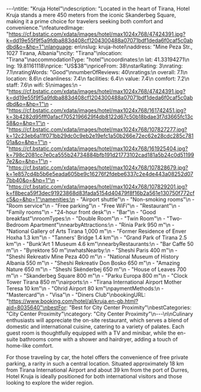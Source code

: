 ---\ntitle: "Kruja Hotel"\ndescription: "Located in the heart of Tirana, Hotel Kruja stands a mere 450 meters from the iconic Skanderbeg Square, making it a prime choice for travelers seeking both comfort and convenience."\nfeaturedImage: "https://cf.bstatic.com/xdata/images/hotel/max1024x768/47424391.jpg?k=dd19e55f9f5a9fdba883d408cf1204300488a07071bdf1deda6f0caf5c0abdbd&o=&hp=1"\nlanguage: en\nslug: kruja-hotel\naddress: "Mine Peza Str., 1027 Tirana, Albania"\ncity: "Tirana"\nlocation: "Tirana"\naccommodationType: "hotel"\ncoordinates:\n  lat: 41.33194271\n  lng: 19.81161118\nprice: "US$38"\npriceFrom: 38\nstarRating: 3\nrating: 7.1\nratingWords: "Good"\nnumberOfReviews: 40\nratings:\n  overall: 7.1\n  location: 8.6\n  cleanliness: 7.4\n  facilities: 6.4\n  value: 7.4\n  comfort: 7.2\n  staff: 7.6\n  wifi: 5\nimages:\n  - "https://cf.bstatic.com/xdata/images/hotel/max1024x768/47424391.jpg?k=dd19e55f9f5a9fdba883d408cf1204300488a07071bdf1deda6f0caf5c0abdbd&o=&hp=1"\n  - "https://cf.bstatic.com/xdata/images/hotel/max1024x768/161742451.jpg?k=3b4282d95fff0afacf7052196629f4db8122d67c50b18bdae3f7d3665fc13c58&o=&hp=1"\n  - "https://cf.bstatic.com/xdata/images/hotel/max1024x768/107827277.jpg?k=12c23eb6a11f071bb29dc0c9eb2e19efc1a50b266e72ec62e28cdc285c78101a&o=&hp=1"\n  - "https://cf.bstatic.com/xdata/images/hotel/max1024x768/161925404.jpg?k=798c2081cc7e0ca555b24734884bfb191d21773102cad181a5b24c0d511997e2&o=&hp=1"\n  - "https://cf.bstatic.com/xdata/images/hotel/max1024x768/107828679.jpg?k=1e857cd4b5b6e5eada605be9c16276f2fdebe6337c2e4de443a08252d077bb40&o=&hp=1"\n  - "https://cf.bstatic.com/xdata/images/hotel/max1024x768/107829201.jpg?k=f8beca59f3dec91923868d83fada5154d40479f8f16b2a561e130750f772cfc5&o=&hp=1"\namenities:\n  - "Airport shuttle"\n  - "Non-smoking rooms"\n  - "Room service"\n  - "Free parking"\n  - "Free WiFi"\n  - "Restaurant"\n  - "Family rooms"\n  - "24-hour front desk"\n  - "Bar"\n  - "Good breakfast"\nroomTypes:\n  - "Double Room"\n  - "Twin Room"\n  - "Two-Bedroom Apartment"\nnearbyAttractions:\n  - "Rinia Park 950 m"\n  - "National Gallery of Arts Tirana 1,000 m"\n  - "Former Residence of Enver Hoxha 1.3 km"\n  - "Tanners' Bridge 1.4 km"\n  - "Grand Park of Tirana 2.5 km"\n  - "Bunk'Art 1 Museum 4.6 km"\nnearbyRestaurants:\n  - "Bar Caffe 50 m"\n  - "Byrektore 50 m"\nwhatsNearby:\n  - "Sheshi Paris 400 m"\n  - "Sheshi Rekreativ Mine Peza 400 m"\n  - "National Museum of History Albania 550 m"\n  - "Sheshi Rekreativ Don Bosko 650 m"\n  - "Amazing Nature 650 m"\n  - "Sheshi Skënderbej 650 m"\n  - "House of Leaves 700 m"\n  - "Skanderbeg Square 800 m"\n  - "Parku Europa 800 m"\n  - "Clock Tower Tirana 850 m"\nairports:\n  - "Tirana International Airport Mother Teresa 10 km"\n  - "Ohrid Airport 80 km"\npaymentMethods:\n  - "Mastercard"\n  - "Visa"\n  - "Diners Club"\nbookingURL: "https://www.booking.com/hotel/al/kruja.en-gb.html?aid=8035640"\nbestFor: "Best for City Center Proximity"\nbestCategories: "City Center Proximity"\ncategory: "City Center Proximity"\n---\n\nCulinary enthusiasts will appreciate the on-site restaurant, which serves a blend of domestic and international cuisine, catering to a variety of palates. Each guest room is thoughtfully equipped with a TV and minibar, while the en-suite bathrooms come with a shower and hairdryer, adding a touch of home-like comfort.

For those traveling by car, the hotel offers the convenience of free private parking, a rarity in such a central location. Situated approximately 18 km from Tirana International Airport and about 39 km from the port of Durres, Hotel Kruja is ideally positioned for both international visitors and those looking to explore the wider region.
